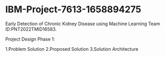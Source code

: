 # IBM-Project-7613-1658894275
Early Detection of Chronic Kidney Disease using Machine Learning
Team ID:PNT2022TMID16583.

Project Design Phase 1:

1.Problem Solution
2.Proposed Solution
3.Solution Architecture
